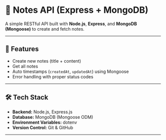 # 📝 Notes API (Express + MongoDB)

A simple RESTful API built with **Node.js**, **Express**, and **MongoDB (Mongoose)** to create and fetch notes.

---

## 🚀 Features
- Create new notes (title + content)
- Get all notes
- Auto timestamps (`createdAt`, `updatedAt`) using Mongoose
- Error handling with proper status codes

---

## 🛠 Tech Stack
- **Backend:** Node.js, Express.js
- **Database:** MongoDB (Mongoose ODM)
- **Environment Variables:** dotenv
- **Version Control:** Git & GitHub

---


